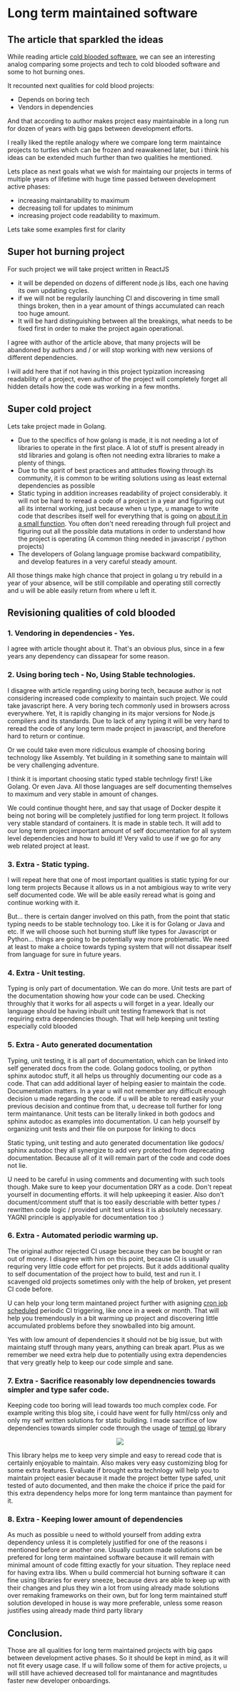 # Long term maintained software

## The article that sparkled the ideas

While reading article [cold blooded software](<https://dubroy.com/blog/cold-blooded-software/>), we can see an interesting analog comparing some projects and tech to cold blooded software and some to hot burning ones.

It recounted next qualities for cold blood projects:
- Depends on boring tech
- Vendors in dependencies

And that according to author makes project easy maintainable in a long run for dozen of years with big gaps between development efforts.

I really liked the reptile analogy where we compare long term maintaince projects to turtles which can be frozen and reawakened later, but i think his ideas can be extended much further than two qualities he mentioned.

Lets place as next goals what we wish for maintaing our projects in terms of multiple years of lifetime with huge time passed between development active phases:
- increasing maintanability to maximum
- decreasing toll for updates to minimum
- increasing project code readability to maximum.

Lets take some examples first for clarity

## Super hot burning project

For such project we will take project written in ReactJS

- it will be depended on dozens of different node.js libs, each one having its own updating cycles.
- if we will not be regularily launching CI and discovering in time small things broken, then in a year amount of things accumulated can reach too huge amount.
- It will be hard distinguishing between all the breakings, what needs to be fixed first in order to make the project again operational.

I agree with author of the article above, that many projects will be abandoned by authors and / or will stop working with new versions of different dependencies.

I will add here that if not having in this project typization increasing readability of a project, even author of the project will completely forget all hidden details how the code was working in a few months.

## Super cold project

Lets take project made in Golang.
- Due to the specifics of how golang is made, it is not needing a lot of libraries to operate in the first place. A lot of stuff is present already in std libraries and golang is often not needing extra libraries to make a plenty of things.
- Due to the spirit of best practices and attitudes flowing through its community, it is common to be writing solutions using as least external dependencies as possible
- Static typing in addition increases readability of project considerably. it will not be hard to reread a code of a project in a year and figuring out all its internal working, just because when u type, u manage to write code that describes itself well for everything that is going on [about it in a small function](https://mvysny.github.io/code-locality-and-ability-to-navigate/). You often don't need rereading through full project and figuring out all the possible data mutations in order to understand how the project is operating (A common thing needed in javascript / python projects)
- The developers of Golang language promise backward compatibility, and develop features in a very careful steady amount.

All those things make high chance that project in golang u try rebuild in a year of your absence, will be still compilable and operating still correctly and u will be able easily return from where u left it.

## Revisioning qualities of cold blooded

### 1. Vendoring in dependencies - Yes.

I agree with article thought about it. That's an obvious plus, since in a few years any dependency can dissapear for some reason.

### 2. Using boring tech - No, Using Stable technologies.

I disagree with article regarding using boring tech, because author is not considering increased code complexity to maintain such project.
We could take javascript here. A very boring tech commonly used in browsers across everywhere.
Yet, it is rapidly changing in its major versions for Node.js compilers and its standards.
Due to lack of any typing it will be very hard to reread the code of any long term made project in javascript, and therefore hard to return or continue.

Or we could take even more ridiculous example of choosing boring technology like Assembly. Yet building in it something sane to maintain will be very challenging adventure.

I think it is important choosing static typed stable technlogy first! Like Golang. Or even Java.
All those languages are self documenting themselves to maximum and very stable in amount of changes.

We could continue thought here, and say that usage of Docker despite it being not boring will be completely justified for long term project.
It follows very stable standard of containers. It is made in stable tech.
It will add to our long term project important amount of self documentation for all system level dependencies and how to build it!
Very valid to use if we go for any web related project at least.

### 3. Extra - Static typing.

I will repeat here that one of most important qualities is static typing for our long term projects
Because it allows us in a not ambigious way to write very self documented code.
We will be able easily reread what is going and continue working with it.

But... there is certain danger involved on this path, from the point that static typing needs to be stable technology too.
Like it is for Golang or Java and etc.
If we will choose such hot burning stuff like types for Javascript or Python... things are going to be potentially way more problematic.
We need at least to make a choice towards typing system that will not dissapear itself from language for sure in future years.

### 4. Extra - Unit testing.

Typing is only part of documentation. We can do more.
Unit tests are part of the documentation showing how your code can be used.
Checking throughly that it works for all aspects u will forget in a year.
Ideally our language should be having inbuilt unit testing framework that is not requiring extra dependencies though.
That will help keeping unit testing especially cold blooded

### 5. Extra - Auto generated documentation

Typing, unit testing, it is all part of documentation, which can be linked into self generated docs from the code.
Golang godocs tooling, or python sphinx autodoc stuff, it all helps us throughly documenting our code as a code.
That can add additional layer of helping easier to maintain the code.
Documentation matters. In a year u will not remember any difficult enough decision u made regarding the code.
if u will be able to reread easily your previous decision and continue from that, u decrease toll further for long term maintanance.
Unit tests can be literally linked in both godocs and sphinx autodoc as examples into documentation.
U can help yourself by organizing unit tests and their file on purpose for linking to docs

Static typing, unit testing and auto generated documentation like godocs/ sphinx autodoc they all synergize to add very protected from deprecating documentation.
Because all of it will remain part of the code and code does not lie.

U need to be careful in using comments and documenting with such tools though. Make sure to keep your documentation DRY as a code.
Don't repeat yourself in documenting efforts. it will help upkeeping it easier.
Also don't document/comment stuff that is too easily descriable with better types / rewritten code logic / provided unit test unless it is absolutely necessary.
YAGNI principle is applyable for documentation too :)

### 6. Extra - Automated periodic warming up.

The original author rejected CI usage because they can be bought or ran out of money.
I disagree with him on this point, because CI is usually requring very little code effort for pet projects.
But it adds additional quality to self documentation of the project how to build, test and run it.
I scavenged old projects sometimes only with the help of broken, yet present CI code before.

U can help your long term maintaned project further with asigning [cron job scheduled](https://docs.github.com/en/actions/using-workflows/events-that-trigger-workflows#schedule) periodic CI triggering, like once in a week or month.
That will help you tremendously in a bit warming up project and discovering little accumulated problems before they snowballed into big amount.

Yes with low amount of dependencies it should not be big issue, but with maintaing stuff through many years, anything can break apart.
Plus as we remember we need extra help due to potentially using extra dependencies that very greatly help to keep our code simple and sane.

### 7. Extra - Sacrifice reasonably low dependnencies towards simpler and type safer code.

Keeping code too boring will lead towards too much complex code. For example writing this blog site, i could have went for fully html/css only
and only my self written solutions for static building.
I made sacrifice of low dependencies towards simpler code through the usage of [templ go](https://github.com/a-h/templ) library

<p align="center">
  <img src="{{.StaticRoot}}cold_blood/templ_go_demo.gif"/>
</p>

This library helps me to keep very simple and easy to reread code that is certainly enjoyable to maintain. Also makes very easy customizing blog for some extra features.
Evaluate if brought extra technlogy will help you to maintain project easier because it made the project better type safed, unit tested of auto documented, and then make the choice if price the paid for this extra dependency helps more for long term mantaince than payment for it.

### 8. Extra - Keeping lower amount of dependencies

As much as possible u need to withold yourself from adding extra dependency
unless it is completely justified for one of the reasons i mentioned before or another one.
Usually custom made solutions can be prefered for long term maintained software because it will remain with minimal amount of code fitting exactly for your situation. They replace need for having extra libs.
When u build commercial hot burning software it can fine using libraries for every sneeze, because devs are able to keep up with their changes and plus they win a lot from using already made solutions over remaking frameworks on their own, but for long term maintained stuff solution developed in house is way more preferable, unless some reason justifies using already made third party library

## Conclusion.

Those are all qualities for long term maintained projects with big gaps between development active phases. So it should be kept in mind, as it will not fit every usage case.
If u will follow some of them for active projects, u will still have achieved decreased toll for maintanance and magntitudes faster new developer onboardings.
